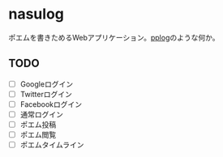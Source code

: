 # nasulog

ポエムを書きためるWebアプリケーション。[pplog](https://www.pplog.net/)のような何か。

## TODO

- [ ] Googleログイン
- [ ] Twitterログイン
- [ ] Facebookログイン
- [ ] 通常ログイン
- [ ] ポエム投稿
- [ ] ポエム閲覧
- [ ] ポエムタイムライン

